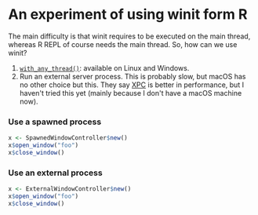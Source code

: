 An experiment of using winit form R
===================================

The main difficulty is that winit requires to be executed on the main thread, whereas R REPL of course needs the main thread. So, how can we use winit?

1. [`with_any_thread()`](https://docs.rs/winit/latest/winit/platform/wayland/trait.EventLoopBuilderExtWayland.html#tymethod.with_any_thread): available on Linux and Windows.
2. Run an external server process. This is probably slow, but macOS has no other choice but this. They say [XPC](https://developer.apple.com/documentation/xpc) is better in performance, but I haven't tried this yet (mainly because I don't have a macOS machine now).

### Use a spawned process

```r
x <- SpawnedWindowController$new()
x$open_window("foo")
x$close_window()
```

### Use an external process

```r
x <- ExternalWindowController$new()
x$open_window("foo")
x$close_window()
```